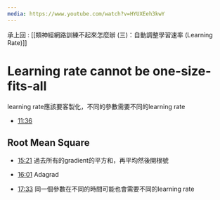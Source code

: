 ```yaml
---
media: https://www.youtube.com/watch?v=HYUXEeh3kwY
---
```

承上回 : [[類神經網路訓練不起來怎麼辦 (三)：自動調整學習速率 (Learning Rate)]]

# Learning rate cannot be one-size-fits-all

learning rate應該要客製化，不同的參數需要不同的learning rate


- [11:36](https://www.youtube.com/watch?v=HYUXEeh3kwY&t=696#t=11:36.09) 

## Root Mean Square


- [15:21](https://www.youtube.com/watch?v=HYUXEeh3kwY&t=922#t=15:21.76) 過去所有的gradient的平方和，再平均然後開根號

- [16:01](https://www.youtube.com/watch?v=HYUXEeh3kwY&t=962#t=16:01.98) Adagrad


- [17:33](https://www.youtube.com/watch?v=HYUXEeh3kwY&t=1053#t=17:33.25) 同一個參數在不同的時間可能也會需要不同的learning rate